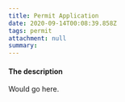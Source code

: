```yaml
---
title: Permit Application
date: 2020-09-14T00:08:39.858Z
tags: permit
attachment: null
summary:
---
```


#### The description

Would go here.
